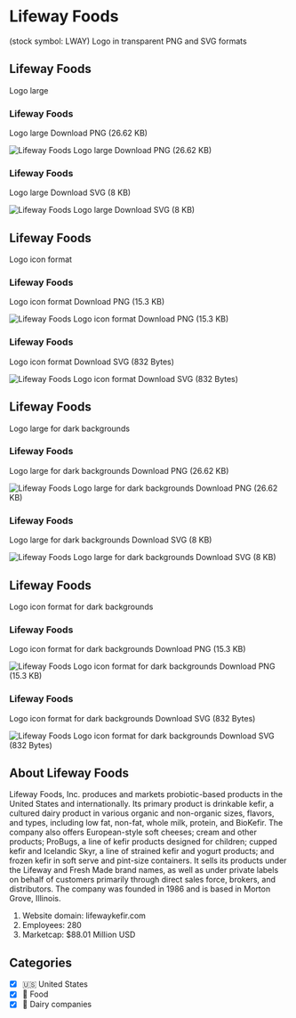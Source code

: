 # Lifeway Foods
 (stock symbol: LWAY) Logo in transparent PNG and SVG formats

## Lifeway Foods
 Logo large

### Lifeway Foods
 Logo large Download PNG (26.62 KB)

![Lifeway Foods
 Logo large Download PNG (26.62 KB)](/img/orig/LWAY_BIG-d94d46f2.png)

### Lifeway Foods
 Logo large Download SVG (8 KB)

![Lifeway Foods
 Logo large Download SVG (8 KB)](/img/orig/LWAY_BIG-5431ed2e.svg)

## Lifeway Foods
 Logo icon format

### Lifeway Foods
 Logo icon format Download PNG (15.3 KB)

![Lifeway Foods
 Logo icon format Download PNG (15.3 KB)](/img/orig/LWAY-d0e8fedc.png)

### Lifeway Foods
 Logo icon format Download SVG (832 Bytes)

![Lifeway Foods
 Logo icon format Download SVG (832 Bytes)](/img/orig/LWAY-1ac003bb.svg)

## Lifeway Foods
 Logo large for dark backgrounds

### Lifeway Foods
 Logo large for dark backgrounds Download PNG (26.62 KB)

![Lifeway Foods
 Logo large for dark backgrounds Download PNG (26.62 KB)](/img/orig/LWAY_BIG.D-ba78d201.png)

### Lifeway Foods
 Logo large for dark backgrounds Download SVG (8 KB)

![Lifeway Foods
 Logo large for dark backgrounds Download SVG (8 KB)](/img/orig/LWAY_BIG.D-5f99ba31.svg)

## Lifeway Foods
 Logo icon format for dark backgrounds

### Lifeway Foods
 Logo icon format for dark backgrounds Download PNG (15.3 KB)

![Lifeway Foods
 Logo icon format for dark backgrounds Download PNG (15.3 KB)](/img/orig/LWAY.D-a5ee19d9.png)

### Lifeway Foods
 Logo icon format for dark backgrounds Download SVG (832 Bytes)

![Lifeway Foods
 Logo icon format for dark backgrounds Download SVG (832 Bytes)](/img/orig/LWAY.D-0dbf2d0e.svg)

## About Lifeway Foods


Lifeway Foods, Inc. produces and markets probiotic-based products in the United States and internationally. Its primary product is drinkable kefir, a cultured dairy product in various organic and non-organic sizes, flavors, and types, including low fat, non-fat, whole milk, protein, and BioKefir. The company also offers European-style soft cheeses; cream and other products; ProBugs, a line of kefir products designed for children; cupped kefir and Icelandic Skyr, a line of strained kefir and yogurt products; and frozen kefir in soft serve and pint-size containers. It sells its products under the Lifeway and Fresh Made brand names, as well as under private labels on behalf of customers primarily through direct sales force, brokers, and distributors. The company was founded in 1986 and is based in Morton Grove, Illinois.

1. Website domain: lifewaykefir.com
2. Employees: 280
3. Marketcap: $88.01 Million USD


## Categories
- [x] 🇺🇸 United States
- [x] 🍴 Food
- [x] 🥛 Dairy companies
